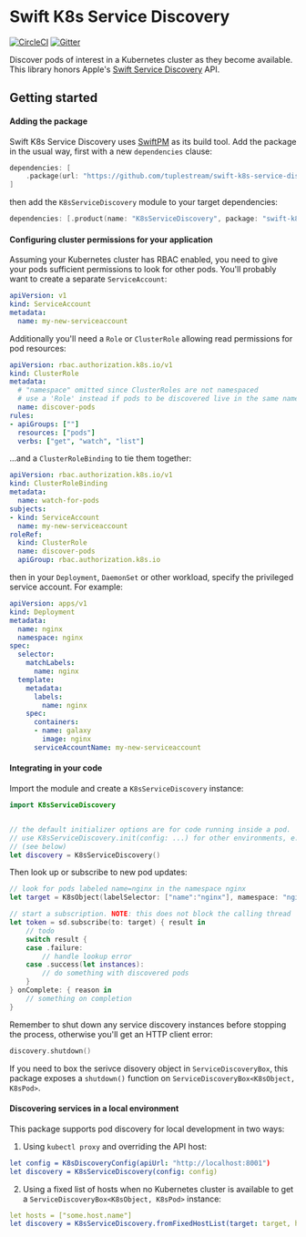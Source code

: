 # Swift K8s Service Discovery

[![CircleCI](https://img.shields.io/circleci/build/github/tuplestream/swift-k8s-service-discovery)](https://app.circleci.com/pipelines/github/tuplestream/swift-k8s-service-discovery)
[![Gitter](https://badges.gitter.im/tuplestream/oss.svg)](https://gitter.im/tuplestream/oss?utm_source=badge&utm_medium=badge&utm_campaign=pr-badge)

Discover pods of interest in a Kubernetes cluster as they become available. This library honors Apple's [Swift Service Discovery](https://github.com/apple/swift-service-discovery) API.

## Getting started

#### Adding the package

Swift K8s Service Discovery uses [SwiftPM](https://swift.org/package-manager/) as its build tool. Add the package in the usual way, first with a new `dependencies` clause:

```swift
dependencies: [
    .package(url: "https://github.com/tuplestream/swift-k8s-service-discovery.git", from: "0.10.0")
]
```
then add the `K8sServiceDiscovery` module to your target dependencies:

```swift
dependencies: [.product(name: "K8sServiceDiscovery", package: "swift-k8s-service-discovery")]
```

#### Configuring cluster permissions for your application

Assuming your Kubernetes cluster has RBAC enabled, you need to give your pods sufficient permissions to look for other pods. You'll probably want to create a separate `ServiceAccount`:

```yaml
apiVersion: v1
kind: ServiceAccount
metadata:
  name: my-new-serviceaccount
```

Additionally you'll need a `Role` or  `ClusterRole` allowing read permissions for pod resources:

```yaml
apiVersion: rbac.authorization.k8s.io/v1
kind: ClusterRole
metadata:
  # "namespace" omitted since ClusterRoles are not namespaced
  # use a 'Role' instead if pods to be discovered live in the same namespace
  name: discover-pods
rules:
- apiGroups: [""]
  resources: ["pods"]
  verbs: ["get", "watch", "list"]
```

...and a `ClusterRoleBinding` to tie them together:

```yaml
apiVersion: rbac.authorization.k8s.io/v1
kind: ClusterRoleBinding
metadata:
  name: watch-for-pods
subjects:
- kind: ServiceAccount
  name: my-new-serviceaccount
roleRef:
  kind: ClusterRole
  name: discover-pods
  apiGroup: rbac.authorization.k8s.io
```

then in your `Deployment`, `DaemonSet` or other workload, specify the privileged service account. For example:

```yaml
apiVersion: apps/v1
kind: Deployment
metadata:
  name: nginx
  namespace: nginx
spec:
  selector:
    matchLabels:
      name: nginx
  template:
    metadata:
      labels:
        name: nginx
    spec:
      containers:
      - name: galaxy
        image: nginx
      serviceAccountName: my-new-serviceaccount
```

#### Integrating in your code

Import the module and create a `K8sServiceDiscovery` instance:

```swift
import K8sServiceDiscovery


// the default initializer options are for code running inside a pod.
// use K8sServiceDiscovery.init(config: ...) for other environments, e.g. local dev
// (see below)
let discovery = K8sServiceDiscovery()
```

Then look up or subscribe to new pod updates:

```swift
// look for pods labeled name=nginx in the namespace nginx
let target = K8sObject(labelSelector: ["name":"nginx"], namespace: "nginx")

// start a subscription. NOTE: this does not block the calling thread
let token = sd.subscribe(to: target) { result in
    // todo
    switch result {
    case .failure:
        // handle lookup error
    case .success(let instances):
        // do something with discovered pods
    }
} onComplete: { reason in
    // something on completion
}
```

Remember to shut down any service discovery instances before stopping the process, otherwise you'll get an HTTP client error:

```swift
discovery.shutdown()
```

If you need to box the serivce disovery object in `ServiceDiscoveryBox`, this package exposes a `shutdown()` function on `ServiceDiscoveryBox<K8sObject, K8sPod>`.

#### Discovering services in a local environment

This package supports pod discovery for local development in two ways:

1) Using `kubectl proxy` and overriding the API host:

```yaml
let config = K8sDiscoveryConfig(apiUrl: "http://localhost:8001")
let discovery = K8sServiceDiscovery(config: config)
```

2) Using a fixed list of hosts when no Kubernetes cluster is available to get a `ServiceDiscoveryBox<K8sObject, K8sPod>` instance:

```yaml
let hosts = ["some.host.name"]
let discovery = K8sServiceDiscovery.fromFixedHostList(target: target, hosts: hosts)
```
